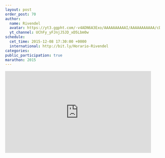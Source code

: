 ```yaml
---
layout: post
order_post: 70
author:
  name: Rivendel
  avatar: https://yt3.ggpht.com/-v4ADN6A3Exo/AAAAAAAAAAI/AAAAAAAAAAA/cD5XEer1Z6s/s88-c-k-no/photo.jpg
  yt_channel: UChFy_yFJnjJ5JD_xD5Lbm0w
schedule:
  cet_time: 2015-12-08 17:30:00 +0000
  international: http://bit.ly/Horario-Rivendel
categories:
public_participation: true
marathon: 2015
---
```

<iframe width="475" height="267" src="https://www.youtube.com/embed/J80NSY7YfKY" frameborder="0" allowfullscreen></iframe>
